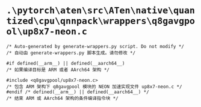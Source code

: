 # `.\pytorch\aten\src\ATen\native\quantized\cpu\qnnpack\wrappers\q8gavgpool\up8x7-neon.c`

```
/* Auto-generated by generate-wrappers.py script. Do not modify */
/* 自动由 generate-wrappers.py 脚本生成。请勿修改 */

#if defined(__arm__) || defined(__aarch64__)
/* 如果编译目标是 ARM 或者 AArch64 架构 */

#include <q8gavgpool/up8x7-neon.c>
/* 包含 ARM 架构下 q8gavgpool 模块的 NEON 加速实现文件 up8x7-neon.c */
#endif /* defined(__arm__) || defined(__aarch64__) */
/* 结束 ARM 或 AArch64 架构的条件编译指令块 */
```